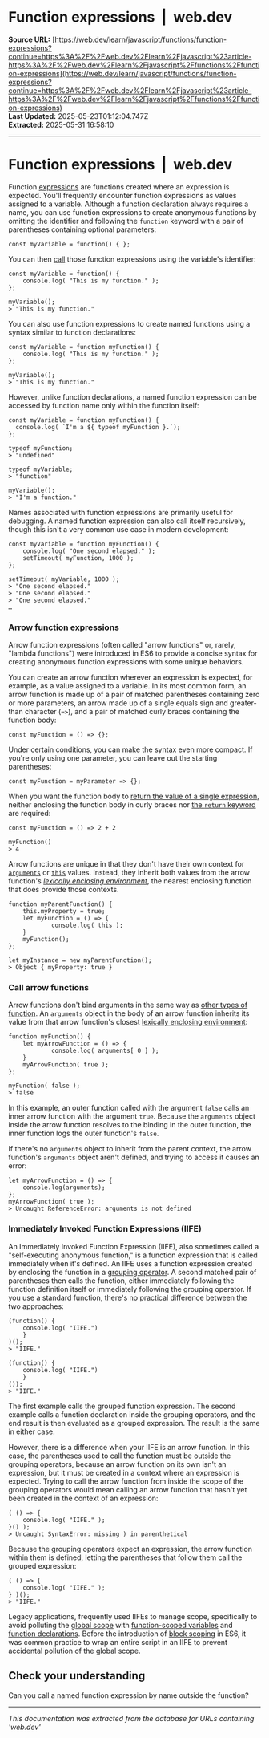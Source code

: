 # Function expressions  |  web.dev

**Source URL:** [https://web.dev/learn/javascript/functions/function-expressions?continue=https%3A%2F%2Fweb.dev%2Flearn%2Fjavascript%23article-https%3A%2F%2Fweb.dev%2Flearn%2Fjavascript%2Ffunctions%2Ffunction-expressions](https://web.dev/learn/javascript/functions/function-expressions?continue=https%3A%2F%2Fweb.dev%2Flearn%2Fjavascript%23article-https%3A%2F%2Fweb.dev%2Flearn%2Fjavascript%2Ffunctions%2Ffunction-expressions)  
**Last Updated:** 2025-05-23T01:12:04.747Z  
**Extracted:** 2025-05-31 16:58:10

---

# Function expressions  |  web.dev

Function [expressions](https://web.dev/learn/javascript/introduction#expressions) are functions created where an expression is expected. You'll frequently encounter function expressions as values assigned to a variable. Although a function declaration always requires a name, you can use function expressions to create anonymous functions by omitting the identifier and following the `function` keyword with a pair of parentheses containing optional parameters:

```
const myVariable = function() { };
```

You can then [call](https://web.dev/learn/javascript/functions#function-calling) those function expressions using the variable's identifier:

```
const myVariable = function() {
    console.log( "This is my function." );
};

myVariable();
> "This is my function."
```

You can also use function expressions to create named functions using a syntax similar to function declarations:

```
const myVariable = function myFunction() {
    console.log( "This is my function." );
};

myVariable();
> "This is my function."
```

However, unlike function declarations, a named function expression can be accessed by function name only within the function itself:

```
const myVariable = function myFunction() {
  console.log( `I'm a ${ typeof myFunction }.`);
};

typeof myFunction;
> "undefined"

typeof myVariable;
> "function"

myVariable();
> "I'm a function."
```

Names associated with function expressions are primarily useful for debugging. A named function expression can also call itself recursively, though this isn't a very common use case in modern development:

```
const myVariable = function myFunction() {
    console.log( "One second elapsed." );
    setTimeout( myFunction, 1000 );
};

setTimeout( myVariable, 1000 );
> "One second elapsed."
> "One second elapsed."
> "One second elapsed."
…
```

### Arrow function expressions

Arrow function expressions (often called "arrow functions" or, rarely, "lambda functions") were introduced in ES6 to provide a concise syntax for creating anonymous function expressions with some unique behaviors.

You can create an arrow function wherever an expression is expected, for example, as a value assigned to a variable. In its most common form, an arrow function is made up of a pair of matched parentheses containing zero or more parameters, an arrow made up of a single equals sign and greater-than character (`=>`), and a pair of matched curly braces containing the function body:

```
const myFunction = () => {};
```

Under certain conditions, you can make the syntax even more compact. If you're only using one parameter, you can leave out the starting parentheses:

```
const myFunction = myParameter => {};
```

When you want the function body to [return the value of a single expression](https://web.dev/learn/javascript/functions/return), neither enclosing the function body in curly braces nor [the `return` keyword](https://web.dev/learn/javascript/functions/return) are required:

```
const myFunction = () => 2 + 2

myFunction()
> 4
```

Arrow functions are unique in that they don't have their own context for [`arguments`](https://web.dev/learn/javascript/functions#function-calling) or [`this`](https://web.dev/learn/javascript/functions/this) values. Instead, they inherit both values from the arrow function's [_lexically enclosing environment_](https://262.ecma-international.org/6.0/#sec-arrow-function-definitions-runtime-semantics-evaluation), the nearest enclosing function that does provide those contexts.

```
function myParentFunction() {
    this.myProperty = true;
    let myFunction = () => {
            console.log( this );
    }
    myFunction();
};

let myInstance = new myParentFunction();
> Object { myProperty: true }
```

### Call arrow functions

Arrow functions don't bind arguments in the same way as [other types of function](https://web.dev/learn/javascript/functions#function-calling). An `arguments` object in the body of an arrow function inherits its value from that arrow function's closest [lexically enclosing environment](https://262.ecma-international.org/6.0/#sec-arrow-function-definitions-runtime-semantics-evaluation):

```
function myFunction() {
    let myArrowFunction = () => {
            console.log( arguments[ 0 ] );
    }
    myArrowFunction( true );
};

myFunction( false );
> false
```

In this example, an outer function called with the argument `false` calls an inner arrow function with the argument `true`. Because the `arguments` object inside the arrow function resolves to the binding in the outer function, the inner function logs the outer function's `false`.

If there's no `arguments` object to inherit from the parent context, the arrow function's `arguments` object aren't defined, and trying to access it causes an error:

```
let myArrowFunction = () => {
    console.log(arguments);
};
myArrowFunction( true );
> Uncaught ReferenceError: arguments is not defined
```

### Immediately Invoked Function Expressions (IIFE)

An Immediately Invoked Function Expression (IIFE), also sometimes called a "self-executing anonymous function," is a function expression that is called immediately when it's defined. An IIFE uses a function expression created by enclosing the function in a [grouping operator](https://web.dev/learn/javascript/introduction#expressions). A second matched pair of parentheses then calls the function, either immediately following the function definition itself or immediately following the grouping operator. If you use a standard function, there's no practical difference between the two approaches:

```
(function() {
    console.log( "IIFE.")
    }
)();
> "IIFE."

(function() {
    console.log( "IIFE.")
    }
());
> "IIFE."
```

The first example calls the grouped function expression. The second example calls a function declaration inside the grouping operators, and the end result is then evaluated as a grouped expression. The result is the same in either case.

However, there is a difference when your IIFE is an arrow function. In this case, the parentheses used to call the function must be outside the grouping operators, because an arrow function on its own isn't an expression, but it must be created in a context where an expression is expected. Trying to call the arrow function from inside the scope of the grouping operators would mean calling an arrow function that hasn't yet been created in the context of an expression:

```
( () => {
    console.log( "IIFE." );
}() );
> Uncaught SyntaxError: missing ) in parenthetical
```

Because the grouping operators expect an expression, the arrow function within them is defined, letting the parentheses that follow them call the grouped expression:

```
( () => {
    console.log( "IIFE." );
} )();
> "IIFE."
```

Legacy applications, frequently used IIFEs to manage scope, specifically to avoid polluting the [global scope](https://web.dev/learn/javascript/data-types/variable#global-scope) with [function-scoped variables](https://web.dev/learn/javascript/data-types/variable#function-scope) and [function declarations](https://web.dev/learn/javascript/functions#declarations). Before the introduction of [block scoping](https://web.dev/learn/javascript/data-types/variable#block-scope) in ES6, it was common practice to wrap an entire script in an IIFE to prevent accidental pollution of the global scope.

## Check your understanding

Can you call a named function expression by name outside the function?

---

*This documentation was extracted from the database for URLs containing 'web.dev'*
